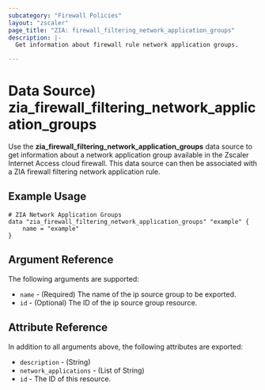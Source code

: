 ```yaml
---
subcategory: "Firewall Policies"
layout: "zscaler"
page_title: "ZIA: firewall_filtering_network_application_groups"
description: |-
  Get information about firewall rule network application groups.

---
```



# Data Source) zia_firewall_filtering_network_application_groups

Use the **zia_firewall_filtering_network_application_groups** data source to get information about a network application group available in the Zscaler Internet Access cloud firewall. This data source can then be associated with a ZIA firewall filtering network application rule.

## Example Usage

```hcl
# ZIA Network Application Groups
data "zia_firewall_filtering_network_application_groups" "example" {
    name = "example"
}
```

## Argument Reference

The following arguments are supported:

* `name` - (Required) The name of the ip source group to be exported.
* `id` - (Optional) The ID of the ip source group resource.

## Attribute Reference

In addition to all arguments above, the following attributes are exported:

* `description` - (String)
* `network_applications` - (List of String)
* `id` - The ID of this resource.
